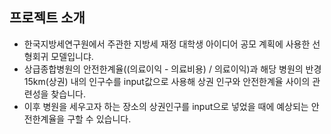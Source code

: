 ## 프로젝트 소개
 - 한국지방세연구원에서 주관한 지방세 재정 대학생 아이디어 공모 계획에 사용한 선형회귀 모델입니댜.
 - 상급종합병원의 안전한계율((의료이익 - 의료비용) / 의료이익)과 해당 병원의 반경 15km(상권) 내의 인구수를 input값으로 사용해 상권 인구와 안전한계율 사이의 관련성을 찾습니다.
 - 이후 병원을 세우고자 하는 장소의 상권인구를 input으로 넣었을 때에 예상되는 안전한계율을 구할 수 있습니다.
